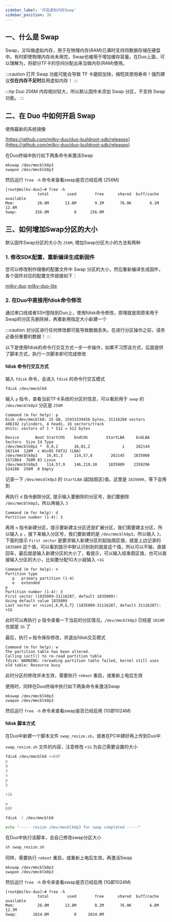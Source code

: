 ```yaml
---
sidebar_label: '开启虚拟内存Swap'
sidebar_position: 30
---
```


## 一、什么是 Swap

Swap，又叫做虚拟内存，用于在物理内存(RAM)已满时支持将数据存储在硬盘中。有时即使物理内存尚未用完，Swap也被用于增加缓存容量。在Duo上面，可以理解为，将部分TF卡的空间分配出来当做内存(RAM)使用。

:::caution
打开 Swap 功能可能会导致 TF 卡磨损加快，缩短其使用寿命！强烈建议**仅在内存不足时**启用虚拟内存！
:::

:::tip
Duo 256M 内存相对较大，所以默认固件未添加 Swap 分区，不支持 Swap 功能。
:::

## 二、在 Duo 中如何开启 Swap

使用最新的系统镜像

[https://github.com/milkv-duo/duo-buildroot-sdk/releases](https://github.com/milkv-duo/duo-buildroot-sdk/releases)

在Duo终端中执行如下两条命令来激活Swap
```
mkswap /dev/mmcblk0p3
swapon /dev/mmcblk0p3
```
然后运行 `free -h` 命令来查看swap是否已经启用 (256M)

```
[root@milkv-duo]~# free -h
              total        used        free      shared  buff/cache   available
Mem:          28.8M       13.6M        9.1M       76.0K        6.1M       12.4M
Swap:        256.0M           0      256.0M
```

## 三、如何增加Swap分区的大小

默认固件Swap分区的大小为 `256M`, 增加Swap分区大小的方法有两种

### 1. 修改SDK配置，重新编译生成新固件

您可以修改制作镜像的配置文件中 Swap 分区的大小，然后重新编译生成固件，各个固件对应的配置文件链接如下：

[milkv-duo](https://github.com/milkv-duo/duo-buildroot-sdk/blob/develop/device/milkv-duo/genimage.cfg#L36)
[milkv-duo-lite](https://github.com/milkv-duo/duo-buildroot-sdk/blob/develop/device/milkv-duo-lite/genimage.cfg#L36)

### 2. 在Duo中直接用fdisk命令修改

通过串口线或者SSH登陆到Duo上，使用fdisk命令修改，原理就是把原来用于Swap的分区先删除掉，再重新用指定大小新建一个

:::caution
对分区进行任何修改都可能导致数据丢失。在进行分区操作之前，请务必备份重要的数据！
:::

以下是使用fdisk的命令行交互方式一步一步操作，如果不习惯该方式，后面提供了脚本方式，执行一次脚本即可完成修改

#### fdisk 命令行交互方式

输入 `fdisk` 命令，会进入 `fdisk` 的命令行交互模式
```
fdisk /dev/mmcblk0
```
输入 `p` 指令，查看当前TF卡系统的分区的信息，可以看到用于 `swap` 的 `/dev/mmcblk0p3` 分区是 `256M`
```
Command (m for help): p
Disk /dev/mmcblk0: 15 GB, 15931539456 bytes, 31116288 sectors
486192 cylinders, 4 heads, 16 sectors/track
Units: sectors of 1 * 512 = 512 bytes

Device       Boot StartCHS    EndCHS        StartLBA     EndLBA    Sectors  Size Id Type
/dev/mmcblk0p1 *  0,0,2       16,81,2              1     262144     262144  128M  c Win95 FAT32 (LBA)
/dev/mmcblk0p2    16,81,3     114,57,8        262145    1835008    1572864  768M 83 Linux
/dev/mmcblk0p3    114,57,9    146,219,10     1835009    2359296     524288  256M  0 Empty
```
记录一下 `/dev/mmcblk0p3` 的 `StartLBA` (起始扇区)值，这里是 `1835009`，等下会用到

再执行 `d` 指令删除分区, 提示输入要删除的分区号，我们要删除 `/dev/mmcblk0p3`，所以再输入 `3`
```
Command (m for help): d
Partition number (1-4): 3
```

再用 `n` 指令新建分区，提示要新建主分区还是扩展分区，我们需要建主分区，所以输入 `p` ，接下来输入分区号，我们要新建的是 `/dev/mmcblk0p3`，所以输入 `3`，下面的提示 `First sector` 是要求输入新建分区的起始扇区值，就是上边记录的 `1835009` 这个值，可以看到提示中默认识别到的就是这个值，所以可以不输，直接回车，最后就是输入新建分区的大小了，看提示，可以输入结束扇区值，也可以直接输入分区的大小，比如要分配1G大小就输入 `+1G`
```
Command (m for help): n
Partition type
   p   primary partition (1-4)
   e   extended
p
Partition number (1-4): 3
First sector (1835009-31116287, default 1835009): 
Using default value 1835009
Last sector or +size{,K,M,G,T} (1835009-31116287, default 31116287): +1G
```
此时可以再执行 p 指令查看一下当前的分区情况，`/dev/mmcblk0p3` 已经是 `1024M` 也就是 `1G` 了

最后，执行 `w` 指令保存修改，并退出fdisk交互模式
```
Command (m for help): w
The partition table has been altered.
Calling ioctl() to re-read partition table
fdisk: WARNING: rereading partition table failed, kernel still uses old table: Resource busy
```
此时分区的修改并未生效，需要执行 `reboot` 重启，或重新上电后生效

使用时，同样在Duo终端中执行如下两条命令来激活Swap
```
mkswap /dev/mmcblk0p3
swapon /dev/mmcblk0p3
```
然后运行 `free -h` 命令来查看swap是否已经启用 (1G即1024M)

#### fdisk 脚本方式

在Duo中新建一个脚本文件 `swap_resize.sh`，或者在PC中建好再上传到Duo中

`swap_resize.sh` 文件的内容，注意修改 `+1G` 为自己需要设置的大小
```bash
fdisk /dev/mmcblk0 <<EOF
p
d
3
n
p
3

+1G

w
EOF

fdisk -l /dev/mmcblk0

echo "----- resize /dev/mmcblk0p3 for swap completed -----"
```

在Duo中执行该脚本，会自己修改swap分区大小
```bash
sh swap_resize.sh
```

同样，需要执行 `reboot` 重启，或重新上电后生效，再激活Swap
```
mkswap /dev/mmcblk0p3
swapon /dev/mmcblk0p3
```
然后运行 `free -h` 命令来查看swap是否已经启用 (1G即1024M)

```
[root@milkv-duo]~# free -h
              total        used        free      shared  buff/cache   available
Mem:          28.8M       13.8M        8.2M       76.0K        6.8M       12.3M
Swap:       1024.0M           0     1024.0M
```